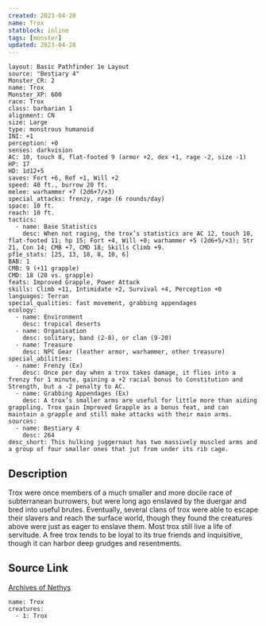```yaml
---
created: 2023-04-28
name: Trox
statblock: inline
tags: [monster]
updated: 2023-04-28
---
```

```statblock
layout: Basic Pathfinder 1e Layout
source: "Bestiary 4"
Monster_CR: 2
name: Trox
Monster_XP: 600
race: Trox
class: barbarian 1
alignment: CN
size: Large
type: monstrous humanoid
INI: +1
perception: +0
senses: darkvision
AC: 10, touch 8, flat-footed 9 (armor +2, dex +1, rage -2, size -1)
HP: 17
HD: 1d12+5
saves: Fort +6, Ref +1, Will +2
speed: 40 ft., burrow 20 ft.
melee: warhammer +7 (2d6+7/×3)
special_attacks: frenzy, rage (6 rounds/day)
space: 10 ft.
reach: 10 ft.
tactics:
  - name: Base Statistics
    desc: When not raging, the trox’s statistics are AC 12, touch 10, flat-footed 11; hp 15; Fort +4, Will +0; warhammer +5 (2d6+5/×3); Str 21, Con 14; CMB +7, CMD 18; Skills Climb +9.
pf1e_stats: [25, 13, 18, 8, 10, 6]
BAB: 1
CMB: 9 (+11 grapple)
CMD: 18 (20 vs. grapple)
feats: Improved Grapple, Power Attack
skills: Climb +11, Intimidate +2, Survival +4, Perception +0
languages: Terran
special_qualities: fast movement, grabbing appendages
ecology:
  - name: Environment
    desc: tropical deserts
  - name: Organisation
    desc: solitary, band (2-8), or clan (9-20)
  - name: Treasure
    desc: NPC Gear (leather armor, warhammer, other treasure)
special_abilities:
  - name: Frenzy (Ex)
    desc: Once per day when a trox takes damage, it flies into a frenzy for 1 minute, gaining a +2 racial bonus to Constitution and Strength, but a -2 penalty to AC.
  - name: Grabbing Appendages (Ex)
    desc: A trox’s smaller arms are useful for little more than aiding grappling. Trox gain Improved Grapple as a bonus feat, and can maintain a grapple and still make attacks with their main arms.
sources:
  - name: Bestiary 4
    desc: 264
desc_short: This hulking juggernaut has two massively muscled arms and a group of four smaller ones that jut from under its rib cage.
```
## Description
Trox were once members of a much smaller and more docile race of subterranean burrowers, but were long ago enslaved by the duergar and bred into useful brutes. Eventually, several clans of trox were able to escape their slavers and reach the surface world, though they found the creatures above were just as eager to enslave them. Most trox still live a life of servitude. A free trox tends to be loyal to its true friends and inquisitive, though it can harbor deep grudges and resentments.
## Source Link
[Archives of Nethys](https://aonprd.com/MonsterDisplay.aspx?ItemName=Trox)
```encounter-table
name: Trox
creatures:
  - 1: Trox
```

